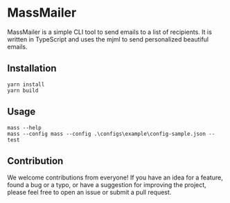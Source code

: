 # MassMailer

MassMailer is a simple CLI tool to send emails to a list of recipients. It is written in TypeScript and uses the mjml to
send personalized beautiful emails.

## Installation

```
yarn install
yarn build
```

## Usage

```
mass --help
mass --config mass --config .\configs\example\config-sample.json --test
```

## Contribution

We welcome contributions from everyone! If you have an idea for a feature, found a bug or a typo, or have a suggestion
for improving the project, please feel free to open an issue or submit a pull request.
